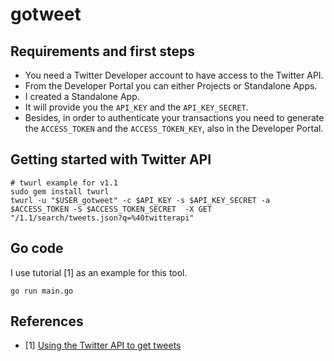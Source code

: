 # gotweet

## Requirements and first steps
- You need a Twitter Developer account to have access to the Twitter API.
- From the Developer Portal you can either Projects or Standalone Apps.
- I created a Standalone App.
- It will provide you the `API_KEY` and the `API_KEY_SECRET`.
- Besides, in order to authenticate your transactions you need to generate the `ACCESS_TOKEN` and the `ACCESS_TOKEN_KEY`, also in the Developer Portal.


## Getting started with Twitter API
```
# twurl example for v1.1
sudo gem install twurl
twurl -u "$USER_gotweet" -c $API_KEY -s $API_KEY_SECRET -a $ACCESS_TOKEN -S $ACCESS_TOKEN_SECRET  -X GET "/1.1/search/tweets.json?q=%40twitterapi"
```

## Go code
I use tutorial [1] as an example for this tool.
```
go run main.go
```

## References

* [1] [Using the Twitter API to get tweets](https://laptrinhx.com/using-the-twitter-api-to-get-tweets-921505982/)
